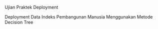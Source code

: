 Ujian Praktek Deployment 

Deployment Data Indeks Pembangunan Manusia Menggunakan Metode Decision Tree
